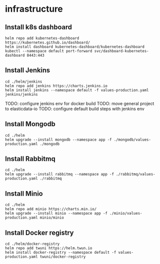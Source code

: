 # infrastructure

## Install k8s dashboard 

```
helm repo add kubernetes-dashboard https://kubernetes.github.io/dashboard/
helm install dashboard kubernetes-dashboard/kubernetes-dashboard
kubectl --namespace default port-forward svc/dashboard-kubernetes-dashboard 8443:443
```

## Install Jenkins

```
cd ./helm/jenkins
helm repo add jenkins https://charts.jenkins.io
helm install jenkins --namespace default -f values-production.yaml jenkins/jenkins
```

TODO: configure jenkins env for docker build 
TODO: move general project to elasticdata-io
TODO: configure default build steps with jenkins env 

## Install Mongodb

```
cd ./helm
helm upgrade --install mongodb --namespace app -f ./mongodb/values-production.yaml ./mongodb
```

## Install Rabbitmq

```
cd ./helm
helm upgrade --install rabbitmq --namespace app -f ./rabbitmq/values-production.yaml ./rabbitmq
```

## Install Minio

```
cd ./helm
helm repo add minio https://charts.min.io/
helm upgrade --install minio --namespace app -f ./minio/values-production.yaml minio/minio
```

## Install Docker registry 

```
cd ./helm/docker-registry
helm repo add twuni https://helm.twun.io
helm install docker-registry --namespace default -f values-production.yaml twuni/docker-registry
```
